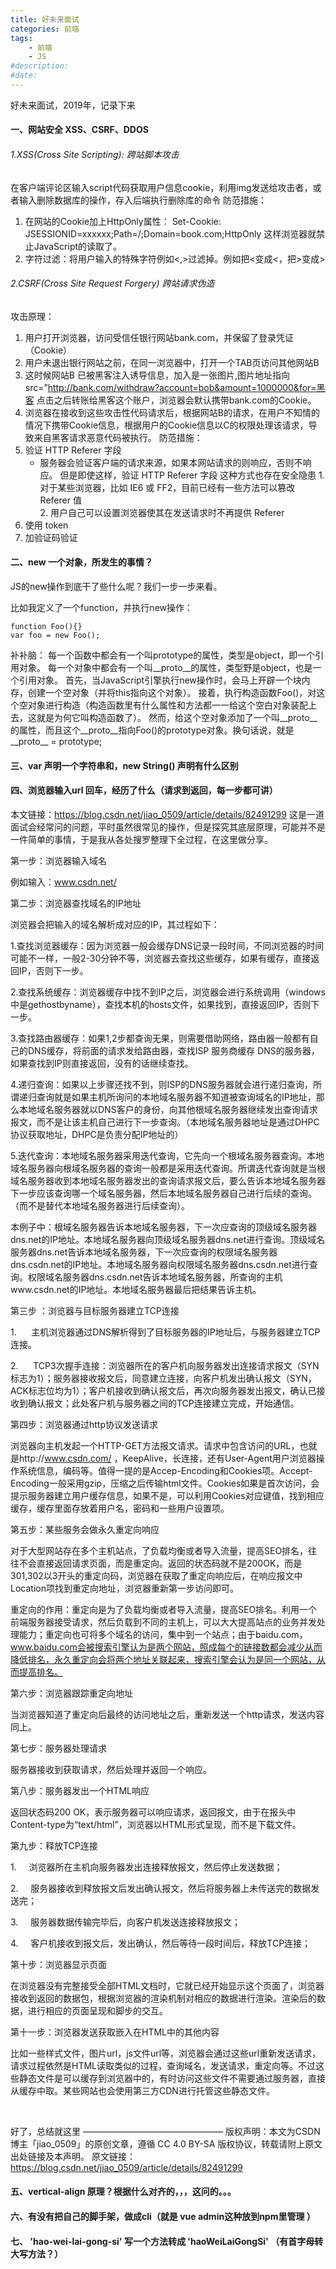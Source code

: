 ```yaml
---
title: 好未来面试
categories: 前端
tags: 
    - 前端
    - JS
#description: 
#date: 
---
```


好未来面试，2019年，记录下来
<!-- more -->

#### 一、网站安全 XSS、CSRF、DDOS
###### 1.XSS(Cross Site Scripting): 跨站脚本攻击 
在客户端评论区输入script代码获取用户信息cookie，利用img发送给攻击者，或者输入删除数据库的操作，存入后端执行删除库的命令
防范措施：
  1. 在网站的Cookie加上HttpOnly属性：
     Set-Cookie: JSESSIONID=xxxxxx;Path=/;Domain=book.com;HttpOnly
     这样浏览器就禁止JavaScript的读取了。
  2. 字符过滤：将用户输入的特殊字符例如<,>过滤掉。例如把<变成&lt;，把>变成&gt;

###### 2.CSRF(Cross Site Request Forgery) 跨站请求伪造
攻击原理：
   1. 用户打开浏览器，访问受信任银行网站bank.com，并保留了登录凭证（Cookie）
   2. 用户未退出银行网站之前，在同一浏览器中，打开一个TAB页访问其他网站B
   3. 这时候网站B 已被黑客注入诱导信息，加入是一张图片,图片地址指向
     src=”http://bank.com/withdraw?account=bob&amount=1000000&for=黑客
     点击之后转账给黑客这个账户，浏览器会默认携带bank.com的Cookie。
   4. 浏览器在接收到这些攻击性代码请求后，根据网站B的请求，在用户不知情的情况下携带Cookie信息，根据用户的Cookie信息以C的权限处理该请求，导致来自黑客请求恶意代码被执行。
防范措施：
  1. 验证 HTTP Referer 字段
     + 服务器会验证客户端的请求来源，如果本网站请求的则响应，否则不响应。
       但是即使这样，验证 HTTP Referer 字段 这种方式也存在安全隐患
            1. 对于某些浏览器，比如 IE6 或 FF2，目前已经有一些方法可以篡改 Referer 值    
            2. 用户自己可以设置浏览器使其在发送请求时不再提供 Referer
  2. 使用 token 
  3. 加验证码验证  

#### 二、new 一个对象，所发生的事情？
JS的new操作到底干了些什么呢？我们一步一步来看。

比如我定义了一个function，并执行new操作：
```
function Foo(){}
var foo = new Foo();
```
补补脑：
每一个函数中都会有一个叫prototype的属性，类型是object，即一个引用对象。
每一个对象中都会有一个叫\_\_proto__的属性，类型野是object，也是一个引用对象。
首先，当JavaScript引擎执行new操作时，会马上开辟一个块内存，创建一个空对象（并将this指向这个对象）。
接着，执行构造函数Foo()，对这个空对象进行构造（构造函数里有什么属性和方法都一一给这个空白对象装配上去，这就是为何它叫构造函数了）。
然而，给这个空对象添加了一个叫\_\_proto__的属性，而且这个\_\_proto__指向Foo()的prototype对象。换句话说，就是\_\_proto__ = prototype;

#### 三、var 声明一个字符串和，new String() 声明有什么区别

#### 四、浏览器输入url 回车，经历了什么（请求到返回，每一步都可讲）
本文链接：https://blog.csdn.net/jiao_0509/article/details/82491299
这是一道面试会经常问的问题，平时虽然很常见的操作，但是探究其底层原理，可能并不是一件简单的事情，于是我从各处搜罗整理下全过程，在这里做分享。

第一步：浏览器输入域名

例如输入：www.csdn.net/



第二步：浏览器查找域名的IP地址

浏览器会把输入的域名解析成对应的IP，其过程如下：

1.查找浏览器缓存：因为浏览器一般会缓存DNS记录一段时间，不同浏览器的时间可能不一样，一般2-30分钟不等，浏览器去查找这些缓存，如果有缓存，直接返回IP，否则下一步。

2.查找系统缓存：浏览器缓存中找不到IP之后，浏览器会进行系统调用（windows中是gethostbyname），查找本机的hosts文件，如果找到，直接返回IP，否则下一步。

3.查找路由器缓存：如果1,2步都查询无果，则需要借助网络，路由器一般都有自己的DNS缓存，将前面的请求发给路由器，查找ISP 服务商缓存 DNS的服务器，如果查找到IP则直接返回，没有的话继续查找。

4.递归查询：如果以上步骤还找不到，则ISP的DNS服务器就会进行递归查询，所谓递归查询就是如果主机所询问的本地域名服务器不知道被查询域名的IP地址，那么本地域名服务器就以DNS客户的身份，向其他根域名服务器继续发出查询请求报文，而不是让该主机自己进行下一步查询。（本地域名服务器地址是通过DHPC协议获取地址，DHPC是负责分配IP地址的）

5.迭代查询：本地域名服务器采用迭代查询，它先向一个根域名服务器查询。本地域名服务器向根域名服务器的查询一般都是采用迭代查询。所谓迭代查询就是当根域名服务器收到本地域名服务器发出的查询请求报文后，要么告诉本地域名服务器下一步应该查询哪一个域名服务器，然后本地域名服务器自己进行后续的查询。（而不是替代本地域名服务器进行后续查询）。

本例子中：根域名服务器告诉本地域名服务器，下一次应查询的顶级域名服务器dns.net的IP地址。本地域名服务器向顶级域名服务器dns.net进行查询。顶级域名服务器dns.net告诉本地域名服务器，下一次应查询的权限域名服务器dns.csdn.net的IP地址。本地域名服务器向权限域名服务器dns.csdn.net进行查询。权限域名服务器dns.csdn.net告诉本地域名服务器，所查询的主机www.csdn.net的IP地址。本地域名服务器最后把结果告诉主机。

第三步 ：浏览器与目标服务器建立TCP连接

1.      主机浏览器通过DNS解析得到了目标服务器的IP地址后，与服务器建立TCP连接。

2.      TCP3次握手连接：浏览器所在的客户机向服务器发出连接请求报文（SYN标志为1）；服务器接收报文后，同意建立连接，向客户机发出确认报文（SYN，ACK标志位均为1）；客户机接收到确认报文后，再次向服务器发出报文，确认已接收到确认报文；此处客户机与服务器之间的TCP连接建立完成，开始通信。

第四步：浏览器通过http协议发送请求

浏览器向主机发起一个HTTP-GET方法报文请求。请求中包含访问的URL，也就是http://www.csdn.com/ ，KeepAlive，长连接，还有User-Agent用户浏览器操作系统信息，编码等。值得一提的是Accep-Encoding和Cookies项。Accept-Encoding一般采用gzip，压缩之后传输html文件。Cookies如果是首次访问，会提示服务器建立用户缓存信息，如果不是，可以利用Cookies对应键值，找到相应缓存，缓存里面存放着用户名，密码和一些用户设置项。

第五步：某些服务会做永久重定向响应

对于大型网站存在多个主机站点，了负载均衡或者导入流量，提高SEO排名，往往不会直接返回请求页面，而是重定向。返回的状态码就不是200OK，而是301,302以3开头的重定向码，浏览器在获取了重定向响应后，在响应报文中Location项找到重定向地址，浏览器重新第一步访问即可。

重定向的作用：重定向是为了负载均衡或者导入流量，提高SEO排名。利用一个前端服务器接受请求，然后负载到不同的主机上，可以大大提高站点的业务并发处理能力；重定向也可将多个域名的访问，集中到一个站点；由于baidu.com，www.baidu.com会被搜索引擎认为是两个网站，照成每个的链接数都会减少从而降低排名，永久重定向会将两个地址关联起来，搜索引擎会认为是同一个网站，从而提高排名。

第六步：浏览器跟踪重定向地址

当浏览器知道了重定向后最终的访问地址之后，重新发送一个http请求，发送内容同上。

第七步：服务器处理请求

服务器接收到获取请求，然后处理并返回一个响应。

第八步：服务器发出一个HTML响应

返回状态码200 OK，表示服务器可以响应请求，返回报文，由于在报头中Content-type为“text/html”，浏览器以HTML形式呈现，而不是下载文件。

第九步：释放TCP连接

1.     浏览器所在主机向服务器发出连接释放报文，然后停止发送数据；

2.     服务器接收到释放报文后发出确认报文，然后将服务器上未传送完的数据发送完；

3.     服务器数据传输完毕后，向客户机发送连接释放报文；

4.     客户机接收到报文后，发出确认，然后等待一段时间后，释放TCP连接；

第十步：浏览器显示页面

在浏览器没有完整接受全部HTML文档时，它就已经开始显示这个页面了，浏览器接收到返回的数据包，根据浏览器的渲染机制对相应的数据进行渲染。渲染后的数据，进行相应的页面呈现和脚步的交互。

第十一步：浏览器发送获取嵌入在HTML中的其他内容

比如一些样式文件，图片url，js文件url等，浏览器会通过这些url重新发送请求，请求过程依然是HTML读取类似的过程，查询域名，发送请求，重定向等。不过这些静态文件是可以缓存到浏览器中的，有时访问这些文件不需要通过服务器，直接从缓存中取。某些网站也会使用第三方CDN进行托管这些静态文件。

 

好了，总结就这里
————————————————
版权声明：本文为CSDN博主「jiao_0509」的原创文章，遵循 CC 4.0 BY-SA 版权协议，转载请附上原文出处链接及本声明。
原文链接：https://blog.csdn.net/jiao_0509/article/details/82491299

#### 五、vertical-align 原理？根据什么对齐的，，，这问的。。。

#### 六、有没有把自己的脚手架，做成cli（就是 vue admin这种放到npm里管理 ）

#### 七、 'hao-wei-lai-gong-si' 写一个方法转成 'haoWeiLaiGongSi'  （有首字母转大写方法？）